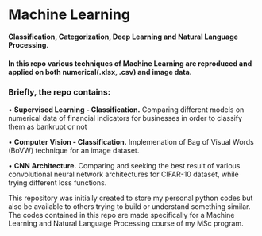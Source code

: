 # Machine Learning
**Classification, Categorization, Deep Learning and Natural Language Processing.**

#### In this repo various techniques of Machine Learning are reproduced and applied on both numerical(.xlsx, .csv) and image data. 

### Briefly, the repo contains:

  • **Supervised Learning - Classification.** Comparing different models on numerical data of financial indicators for businesses in order to classify them as bankrupt or not
  
  • **Computer Vision - Classification.** Implemenation of Bag of Visual Words (BoVW) technique for an image dataset.
  
  • **CNN Architecture.** Comparing and seeking the best result of various convolutional neural network architectures for CIFAR-10 dataset, while trying different loss functions.

This repository was initially created to store my personal python codes but also be available to others trying to build or understand something similar.
The codes contained in this repo are made specifically for a Machine Learning and Natural Language Processing course of my MSc program.
